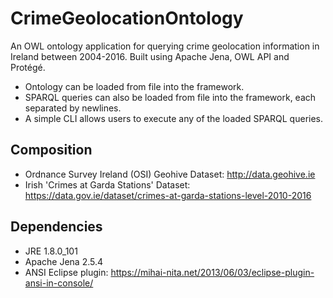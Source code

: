 # CrimeGeolocationOntology
An OWL ontology application for querying crime geolocation information in Ireland between 2004-2016. Built using Apache Jena, OWL API and Protégé.
* Ontology can be loaded from file into the framework.
* SPARQL queries can also be loaded from file into the framework, each separated by newlines.
* A simple CLI allows users to execute any of the loaded SPARQL queries.

## Composition
* Ordnance Survey Ireland (OSI) Geohive Dataset: http://data.geohive.ie
* Irish 'Crimes at Garda Stations' Dataset: https://data.gov.ie/dataset/crimes-at-garda-stations-level-2010-2016

## Dependencies
* JRE 1.8.0_101
* Apache Jena 2.5.4
* ANSI Eclipse plugin: https://mihai-nita.net/2013/06/03/eclipse-plugin-ansi-in-console/
